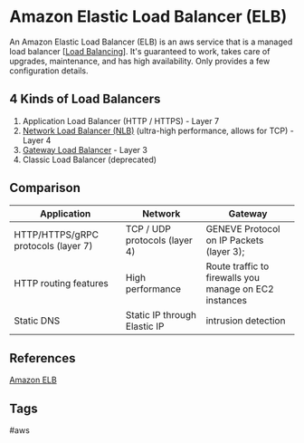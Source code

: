 # Amazon Elastic Load Balancer (ELB)

An Amazon Elastic Load Balancer (ELB) is an aws service that is a managed load balancer [[Load Balancing](../202309150454)]. It's guaranteed to work, takes care of upgrades, maintenance, and has high availability. Only provides a few configuration details.  

## 4 Kinds of Load Balancers
1. Application Load Balancer (HTTP / HTTPS) - Layer 7  
2. [Network Load Balancer (NLB)](../202310250309) (ultra-high performance, allows for TCP) - Layer 4  
3. [Gateway Load Balancer](../202403030036) - Layer 3  
4. Classic Load Balancer (deprecated)

## Comparison
|Application|Network|Gateway|
|-----------|-------|-------|
|HTTP/HTTPS/gRPC protocols (layer 7)| TCP / UDP protocols (layer 4) |GENEVE Protocol on IP Packets (layer 3);  
|HTTP routing features|High performance|Route traffic to firewalls you manage on EC2 instances|
Static DNS|Static IP through Elastic IP|intrusion detection|

## References
[Amazon ELB](https://aws.amazon.com/elasticloadbalancing/)

## Tags
#aws
